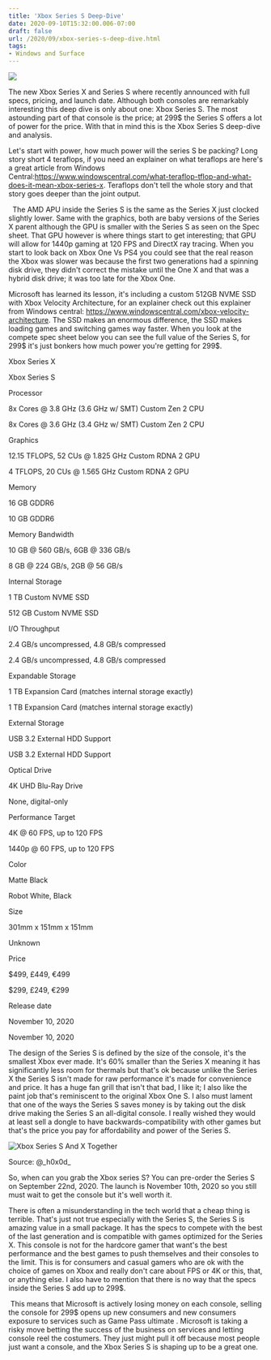 ```yaml
---
title: 'Xbox Series S Deep-Dive'
date: 2020-09-10T15:32:00.006-07:00
draft: false
url: /2020/09/xbox-series-s-deep-dive.html
tags: 
- Windows and Surface
---
```


[![](https://1.bp.blogspot.com/-yNqhx6kSLOM/X1qA6U_hz7I/AAAAAAAAJh0/OL30xM5kQ6MIi0iOWho2qcv1NkCMVpMJACNcBGAsYHQ/w400-h225/xbox-series-S.jpg)](https://1.bp.blogspot.com/-yNqhx6kSLOM/X1qA6U_hz7I/AAAAAAAAJh0/OL30xM5kQ6MIi0iOWho2qcv1NkCMVpMJACNcBGAsYHQ/s1200/xbox-series-S.jpg)

  

The new Xbox Series X and Series S where recently announced with full specs, pricing, and launch date. Although both consoles are remarkably interesting this deep dive is only about one: Xbox Series S. The most astounding part of that console is the price; at 299$ the Series S offers a lot of power for the price. With that in mind this is the Xbox Series S deep-dive and analysis.  

  

  

Let's start with power, how much power will the series S be packing? Long story short 4 teraflops, if you need an explainer on what teraflops are here's a great article from Windows Central:https://www.windowscentral.com/what-teraflop-tflop-and-what-does-it-mean-xbox-series-x. Teraflops don't tell the whole story and that story goes deeper than the joint output. 

  

  

  The AMD APU inside the Series S is the same as the Series X just clocked slightly lower. Same with the graphics, both are baby versions of the Series X parent although the GPU is smaller with the Series S as seen on the Spec sheet. That GPU however is where things start to get interesting; that GPU will allow for 1440p gaming at 120 FPS and DirectX ray tracing. When you start to look back on Xbox One Vs PS4 you could see that the real reason the Xbox was slower was because the first two generations had a spinning disk drive, they didn't correct the mistake until the One X and that was a hybrid disk drive; it was too late for the Xbox One. 

  

Microsoft has learned its lesson, it's including a custom 512GB NVME SSD with Xbox Velocity Architecture, for an explainer check out this explainer from Windows central: https://www.windowscentral.com/xbox-velocity-architecture. The SSD makes an enormous difference, the SSD makes loading games and switching games way faster. When you look at the compete spec sheet below you can see the full value of the Series S, for 299$ it's just bonkers how much power you're getting for 299$. 

  

Xbox Series X

Xbox Series S

Processor

8x Cores @ 3.8 GHz (3.6 GHz w/ SMT) Custom Zen 2 CPU

8x Cores @ 3.6 GHz (3.4 GHz w/ SMT) Custom Zen 2 CPU

Graphics

12.15 TFLOPS, 52 CUs @ 1.825 GHz Custom RDNA 2 GPU

4 TFLOPS, 20 CUs @ 1.565 GHz Custom RDNA 2 GPU

Memory

16 GB GDDR6

10 GB GDDR6

Memory Bandwidth

10 GB @ 560 GB/s, 6GB @ 336 GB/s

8 GB @ 224 GB/s, 2GB @ 56 GB/s

Internal Storage

1 TB Custom NVME SSD

512 GB Custom NVME SSD

I/O Throughput

2.4 GB/s uncompressed, 4.8 GB/s compressed

2.4 GB/s uncompressed, 4.8 GB/s compressed

Expandable Storage

1 TB Expansion Card (matches internal storage exactly)

1 TB Expansion Card (matches internal storage exactly)

External Storage

USB 3.2 External HDD Support

USB 3.2 External HDD Support

Optical Drive

4K UHD Blu-Ray Drive

None, digital-only

Performance Target

4K @ 60 FPS, up to 120 FPS

1440p @ 60 FPS, up to 120 FPS

Color

Matte Black

Robot White, Black

Size

301mm x 151mm x 151mm

Unknown

Price

$499, £449, €499

$299, £249, €299

Release date

November 10, 2020

November 10, 2020

The design of the Series S is defined by the size of the console, it's the smallest Xbox ever made. It's 60% smaller than the Series X meaning it has significantly less room for thermals but that's ok because unlike the Series X the Series S isn't made for raw performance it's made for convenience and price. It has a huge fan grill that isn't that bad, I like it; I also like the paint job that's reminiscent to the original Xbox One S. I also must lament that one of the ways the Series S saves money is by taking out the disk drive making the Series S an all-digital console. I really wished they would at least sell a dongle to have backwards-compatibility with other games but that's the price you pay for affordability and power of the Series S.

  

  

![Xbox Series S And X Together](https://www.windowscentral.com/sites/wpcentral.com/files/styles/large/public/field/image/2020/09/xbox-series-s-and-x-together.jpg)

Source: @\_h0x0d\_

  

So, when can you grab the Xbox series S? You can pre-order the Series S on September 22nd, 2020. The launch is November 10th, 2020 so you still must wait to get the console but it's well worth it. 

  

  

  

There is often a misunderstanding in the tech world that a cheap thing is terrible. That's just not true especially with the Series S, the Series S is amazing value in a small package. It has the specs to compete with the best of the last generation and is compatible with games optimized for the Series X. This console is not for the hardcore gamer that want's the best performance and the best games to push themselves and their consoles to the limit. This is for consumers and casual gamers who are ok with the choice of games on Xbox and really don't care about FPS or 4K or this, that, or anything else. I also have to mention that there is no way that the specs inside the Series S add up to 299$.

  

 This means that Microsoft is actively losing money on each console, selling the console for 299$ opens up new consumers and new consumers exposure to services such as Game Pass ultimate . Microsoft is taking a risky move betting the success of the business on services and letting console reel the costumers. They just might pull it off because most people just want a console, and the Xbox Series S is shaping up to be a great one.